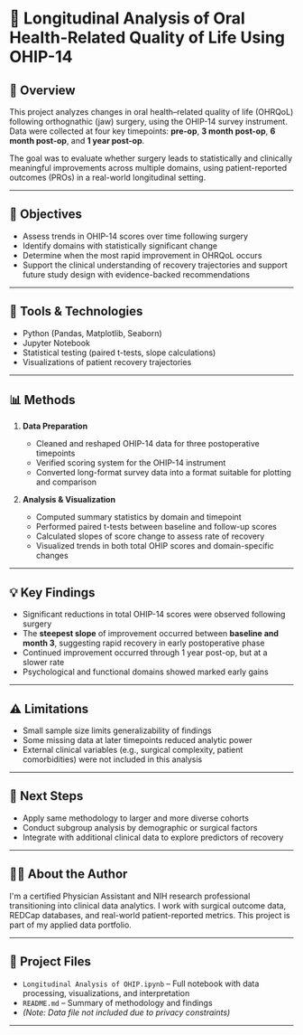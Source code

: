 # 🦷 Longitudinal Analysis of Oral Health-Related Quality of Life Using OHIP-14

## 📘 Overview

This project analyzes changes in oral health–related quality of life (OHRQoL) following orthognathic (jaw) surgery, using the OHIP-14 survey instrument. Data were collected at four key timepoints: **pre-op**, **3 month post-op**, **6 month post-op**, and **1 year post-op**. 

The goal was to evaluate whether surgery leads to statistically and clinically meaningful improvements across multiple domains, using patient-reported outcomes (PROs) in a real-world longitudinal setting.

---

## 🎯 Objectives

- Assess trends in OHIP-14 scores over time following surgery
- Identify domains with statistically significant change
- Determine when the most rapid improvement in OHRQoL occurs
- Support the clinical understanding of recovery trajectories and support future study design with evidence-backed recommendations

---

## 🧰 Tools & Technologies

- Python (Pandas, Matplotlib, Seaborn)
- Jupyter Notebook
- Statistical testing (paired t-tests, slope calculations)
- Visualizations of patient recovery trajectories

---

## 📊 Methods

1. **Data Preparation**
   - Cleaned and reshaped OHIP-14 data for three postoperative timepoints
   - Verified scoring system for the OHIP-14 instrument
   - Converted long-format survey data into a format suitable for plotting and comparison

2. **Analysis & Visualization**
   - Computed summary statistics by domain and timepoint
   - Performed paired t-tests between baseline and follow-up scores
   - Calculated slopes of score change to assess rate of recovery
   - Visualized trends in both total OHIP scores and domain-specific changes

---

## 💡 Key Findings

- Significant reductions in total OHIP-14 scores were observed following surgery
- The **steepest slope** of improvement occurred between **baseline and month 3**, suggesting rapid recovery in early postoperative phase
- Continued improvement occurred through 1 year post-op, but at a slower rate
- Psychological and functional domains showed marked early gains

---

## ⚠️ Limitations

- Small sample size limits generalizability of findings  
- Some missing data at later timepoints reduced analytic power  
- External clinical variables (e.g., surgical complexity, patient comorbidities) were not included in this analysis

---

## 🧭 Next Steps

- Apply same methodology to larger and more diverse cohorts  
- Conduct subgroup analysis by demographic or surgical factors  
- Integrate with additional clinical data to explore predictors of recovery

---

## 👩‍⚕️ About the Author

I'm a certified Physician Assistant and NIH research professional transitioning into clinical data analytics. I work with surgical outcome data, REDCap databases, and real-world patient-reported metrics. This project is part of my applied data portfolio.

---

## 📁 Project Files

- `Longitudinal Analysis of OHIP.ipynb` – Full notebook with data processing, visualizations, and interpretation  
- `README.md` – Summary of methodology and findings  
- *(Note: Data file not included due to privacy constraints)*

---

